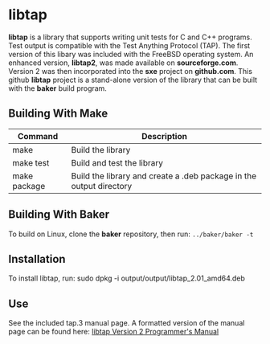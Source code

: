 # libtap

**libtap** is a library that supports writing unit tests for C and C++ programs.
Test output is compatible with the Test Anything Protocol (TAP).
The first version of this libary was included with the FreeBSD operating system.
An enhanced version, **libtap2**, was made available on **sourceforge.com**.
Version 2 was then incorporated into the **sxe** project on **github.com**.
This github **libtap** project is a stand-alone version of the library that can be built with the **baker** build program.

## Building With Make

Command | Description
------- | -----------
make    | Build the library
make test | Build and test the library
make package | Build the library and create a .deb package in the output directory

## Building With Baker

To build on Linux, clone the **baker** repository, then run: `../baker/baker -t`

## Installation

To install libtap, run: sudo dpkg -i output/output/libtap_2.01_amd64.deb

## Use

See the included tap.3 manual page. A formatted version of the manual page can be found here: [libtap Version 2 Programmer's Manual](https://github.com/jimbelton/libtap/wiki/libtap-Version-2-Programmer%27s-Manual)
